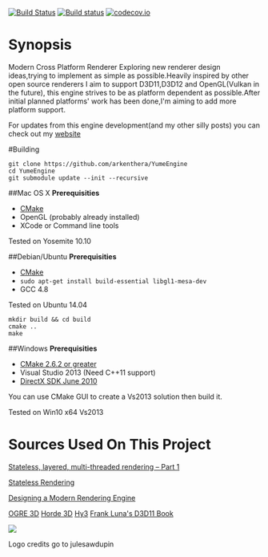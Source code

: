 [![Build Status](https://travis-ci.org/arkenthera/YumeEngine.svg?branch=master)](https://travis-ci.org/arkenthera/YumeEngine)
[![Build status](https://ci.appveyor.com/api/projects/status/w0lrpofmuuycgjso?svg=true)](https://ci.appveyor.com/project/arkenthera/yumeengine)
[![codecov.io](https://codecov.io/github/arkenthera/YumeEngine/coverage.svg?branch=master)](https://codecov.io/github/arkenthera/YumeEngine?branch=master)
# Synopsis
Modern Cross Platform Renderer
Exploring new renderer design ideas,trying to implement as simple as possible.Heavily inspired by other open source renderers I aim to support D3D11,D3D12 and OpenGL(Vulkan in the future), this engine strives to be as platform dependent as possible.After initial planned platforms' work has been done,I'm aiming to add more platform support.

For updates from this engine development(and my other silly posts) you can check out my <a href="http://arkenthera.github.io">website</a>

#Building

```
git clone https://github.com/arkenthera/YumeEngine
cd YumeEngine
git submodule update --init --recursive
```

##Mac OS X
<b>Prerequisities</b>
- [CMake](http://www.cmake.org)
- OpenGL (probably already installed)
- XCode or Command line tools


Tested on Yosemite 10.10

##Debian/Ubuntu
<b>Prerequisities</b>
- [CMake](http://www.cmake.org)
- ```sudo apt-get install build-essential libgl1-mesa-dev```
- GCC 4.8

Tested on Ubuntu 14.04

```
mkdir build && cd build
cmake ..
make
```

##Windows
<b>Prerequisities</b>

- <a href="http://www.cmake.org/">CMake 2.6.2 or greater</a>
- Visual Studio 2013 (Need C++11 support)
- <a href="http://www.microsoft.com/en-us/download/details.aspx?id=6812">DirectX SDK June 2010</a>

You can use CMake GUI to create a Vs2013 solution then build it.

Tested on Win10 x64 Vs2013

# **Sources Used On This Project**

[Stateless, layered, multi-threaded rendering – Part 1](http://blog.molecular-matters.com/2014/11/06/stateless-layered-multi-threaded-rendering-part-1/ "Stateless, layered, multi-threaded rendering – Part 1")

[Stateless Rendering](http://jendrikillner.bitbucket.org/blog/blog/stateless_rendering/ "Stateless Rendering")

[Designing a Modern Rendering Engine](https://www.cg.tuwien.ac.at/research/publications/2007/bauchinger-2007-mre/bauchinger-2007-mre-Thesis.pdf "Designing a Modern Rendering Engine")

[OGRE 3D](http://www.ogre3d.org/)
[Horde 3D](http://www.horde3d.org/)
[Hy3](https://hieroglyph3.codeplex.com/)
[Frank Luna's D3D11 Book](http://www.amazon.com/Introduction-3D-Game-Programming-DirectX/dp/1936420228)

<img src = "http://i.imgur.com/mPVCTYw.png" />

Logo credits go to julesawdupin
